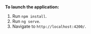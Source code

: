**To launch the application:**

1. Run `npm install`.
2. Run `ng serve`.
3. Navigate to `http://localhost:4200/`.
